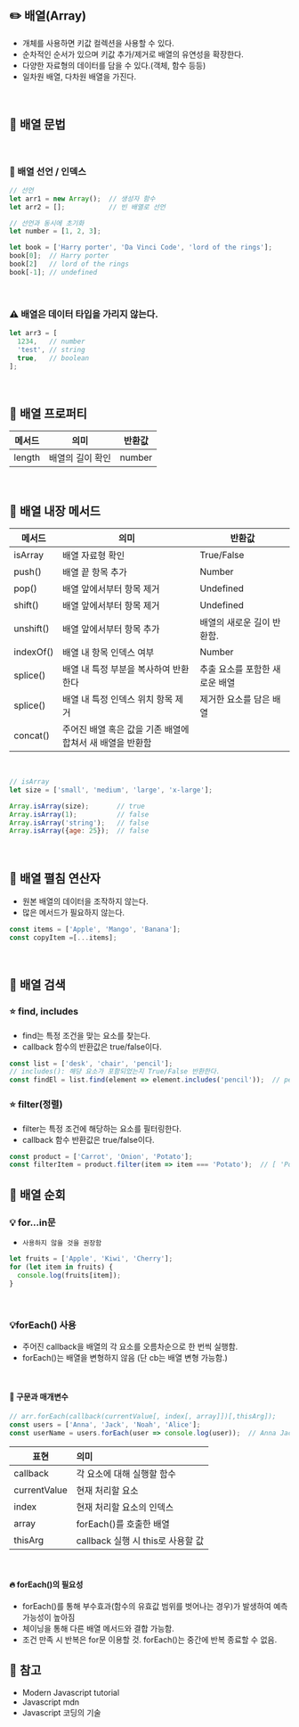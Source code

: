 ## ✏️ 배열(Array)
- 개체를 사용하면 키값 컬렉션을 사용할 수 있다.
- 순차적인 순서가 있으며 키값 추가/제거로 배열의 유연성을 확장한다.
- 다양한 자료형의 데이터를 담을 수 있다.(객체, 함수 등등)
- 일차원 배열, 다차원 배열을 가진다.

<br />

## 🔧 배열 문법 
<br />

### 🔎 배열 선언 / 인덱스 
```javascript
// 선언
let arr1 = new Array();  // 생성자 함수
let arr2 = [];           // 빈 배열로 선언

// 선언과 동시에 초기화
let number = [1, 2, 3];

let book = ['Harry porter', 'Da Vinci Code', 'lord of the rings'];
book[0];  // Harry porter
book[2]   // lord of the rings
book[-1]; // undefined
```
<br />

### ⚠️ 배열은 데이터 타입을 가리지 않는다.
```javascript
let arr3 = [
  1234,   // number
  'test', // string
  true,   // boolean
];
```
<br />

## 🔎 배열 프로퍼티
|메서드|의미|반환값
|------|----|-----|
|length|배열의 길이 확인| number

<br />

## 🔎 배열 내장 메서드 
|메서드|의미|반환값
|------|--|--|
|isArray|배열 자료형 확인| True/False
|push()|배열 끝 항목 추가| Number
|pop()|배열 앞에서부터 항목 제거| Undefined
|shift()|배열 앞에서부터 항목 제거| Undefined
|unshift()|배열 앞에서부터 항목 추가| 배열의 새로운 길이 반환함.
|indexOf()|배열 내 항목 인덱스 여부 | Number
|splice()|배열 내 특정 부분을 복사하여 반환한다|추출 요소를 포함한 새로운 배열
|splice()|배열 내 특정 인덱스 위치 항목 제거|제거한 요소를 담은 배열
|concat()|주어진 배열 혹은 값을 기존 배열에 합쳐서 새 배열을 반환함|

<br />

```javascript
// isArray
let size = ['small', 'medium', 'large', 'x-large'];

Array.isArray(size);       // true
Array.isArray(1);          // false
Array.isArray('string');   // false
Array.isArray({age: 25});  // false
```
<br />

## 📝 배열 펼침 연산자 
- 원본 배열의 데이터을 조작하지 않는다.
- 많은 메서드가 필요하지 않는다.

```javascript 
const items = ['Apple', 'Mango', 'Banana'];
const copyItem =[...items];
```
<br />

## 📝 배열 검색 

### ⭐ find, includes
- find는 특정 조건을 맞는 요소를 찾는다.
- callback 함수의 반환값은 true/false이다. 
```javascript 
const list = ['desk', 'chair', 'pencil'];
// includes(): 해당 요소가 포함되었는지 True/False 반환한다.
const findEl = list.find(element => element.includes('pencil'));  // pencil 포함 확인
```

### ⭐ filter(정렬)
- filter는 특정 조건에 해당하는 요소를 필터링한다.
- callback 함수 반환값은 true/false이다.
```javascript
const product = ['Carrot', 'Onion', 'Potato'];
const filterItem = product.filter(item => item === 'Potato');  // [ 'Potato' ]
```

## 📝 배열 순회 

### 💡 for...in문 
- `사용하지 않을 것을 권장함`
```javascript 
let fruits = ['Apple', 'Kiwi', 'Cherry'];
for (let item in fruits) {
  console.log(fruits[item]);
}
```
<br />

### 💡forEach() 사용
- 주어진 callback을 배열의 각 요소를 오름차순으로 한 번씩 실행함.
- forEach()는 배열을 변형하지 않음 (단 cb는 배열 변형 가능함.)

<br />

#### 🔧 구문과 매개변수
```javascript
// arr.forEach(callback(currentValue[, index[, array]])[,thisArg]);
const users = ['Anna', 'Jack', 'Noah', 'Alice'];
const userName = users.forEach(user => console.log(user));  // Anna Jack Noah Alice
```

표현|의미  
----|:--|
callback | 각 요소에 대해 실행할 함수
currentValue | 현재 처리할 요소 
index | 현재 처리할 요소의 인덱스
array | forEach()를 호출한 배열
thisArg | callback 실행 시 this로 사용할 값

<br />

#### 🔥 forEach()의 필요성
- forEach()를 통해 부수효과(함수의 유효값 범위를 벗어나는 경우)가 발생하여 예측가능성이 높아짐
- 체이닝을 통해 다른 배열 메서드와 결합 가능함.
- 조건 만족 시 반복은 for문 이용할 것. forEach()는 중간에 반복 종료할 수 없음.


## 📌 참고
- Modern Javascript tutorial
- Javascript mdn
- Javascript 코딩의 기술